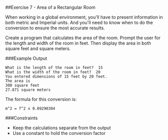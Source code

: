 ##Exercise 7 - Area of a Rectangular Room

When working in a global environment, you'll have to present information in both metric and Imperial units.  And you'll need to know when to do the conversion to ensure the most accurate results.  

Create a program that calculates the area of the room.  Prompt the user for the length and width of the room in feet.  Then display the area in both square feet and square meters.  

###Example Output

```What is the length of the room in feet?  15```  
```What is the width of the room in feet?  20```  
```You entered dimensions of 15 feet by 20 feet.```  
```The area is```  
```300 square feet```  
```27.871 square meters```  

The formula for this conversion is:  

``m^2 = f^2 x 0.09290304``  

###Constraints
- Keep the calculations separate from the output
- Use a constant to hold the conversion factor
